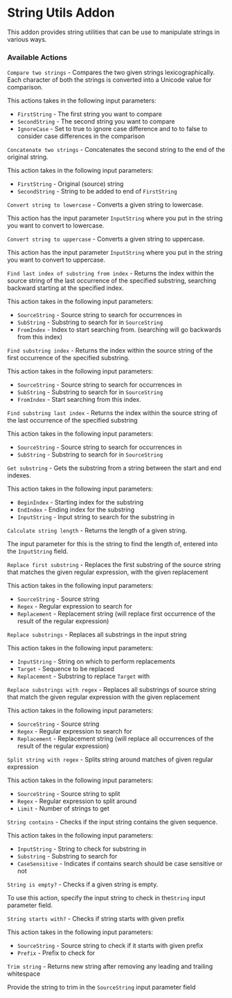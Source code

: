 # String Utils Addon

This addon provides string utilities that can be use to manipulate strings in various ways.

### Available Actions

`Compare two strings` - Compares the two given strings lexicographically. Each character of both the strings is converted into a Unicode value for comparison.

This actions takes in the following input parameters:

* `FirstString` - The first string you want to compare
* `SecondString` - The second string you want to compare
* `IgnoreCase` - Set to true to ignore case difference and to to false to consider case differences in the comparison

`Concatenate two strings` - Concatenates the second string to the end of the original string.

This action takes in the following input parameters:

* `FirstString` - Original \(source\) string
* `SecondString` - String to be added to end of `FirstString` 

`Convert string to lowercase` - Converts a given string to lowercase.

This action has the input parameter `InputString` where you put in the string you want to convert to lowercase.

`Convert string to uppercase` - Converts a given string to uppercase.

This action has the input parameter `InputString` where you put in the string you want to convert to uppercase.

`Find last index of substring from index` - Returns the index within the source string of the last occurrence of the specified substring, searching backward starting at the specified index.

This action takes in the following input parameters:

* `SourceString` - Source string to search for occurrences in
* `SubString` - Substring to search for in `SourceString` 
* `FromIndex` - Index to start searching from. \(searching will go backwards from this index\)

`Find substring index` - Returns the index within the source string of the first occurrence of the specified substring.

This action takes in the following input parameters:

* `SourceString` - Source string to search for occurrences in
* `SubString` - Substring to search for in `SourceString` 
* `FromIndex` - Start searching from this index.

`Find substring last index` - Returns the index within the source string of the last occurrence of the specified substring

This action takes in the following input parameters:

* `SourceString` - Source string to search for occurrences in
* `SubString` - Substring to search for in `SourceString` 

`Get substring` - Gets the substring from a string between the start and end indexes.

This action takes in the following input parameters:

* `BeginIndex` - Starting index for the substring
* `EndIndex` - Ending index for the substring
* `InputString` - Input string to search for the substring in

`Calculate string length` - Returns the length of a given string.

The input parameter for this is the string to find the length of, entered into the `InputString` field.

`Replace first substring` - Replaces the first substring of the source string that matches the given regular expression, with the given replacement

This action takes in the following input parameters:

* `SourceString` - Source string
* `Regex` - Regular expression to search for
* `Replacement` - Replacement string \(will replace first occurrence of the result of the regular expression\)

`Replace substrings` - Replaces all substrings in the input string

This action takes in the following input parameters:

* `InputString` - String on which to perform replacements
* `Target` - Sequence to be replaced
* `Replacement` - Substring to replace `Target` with

`Replace substrings with regex` - Replaces all substrings of source string that match the given regular expression with the given replacement

This action takes in the following input parameters:

* `SourceString` - Source string
* `Regex` - Regular expression to search for
* `Replacement` - Replacement string \(will replace all occurrences of the result of the regular expression\)

`Split string with regex` - Splits string around matches of given regular expression

This action takes in the following input parameters:

* `SourceString` - Source string to split
* `Regex` - Regular expression to split around
* `Limit` - Number of strings to get

`String contains` - Checks if the input string contains the given sequence.

This action takes in the following input parameters:

* `InputString` - String to check for substring in
* `Substring` - Substring to search for
* `CaseSensitive` - Indicates if contains search should be case sensitive or not

`String is empty?` - Checks if a given string is empty.

To use this action, specify the input string to check in the`String` input parameter field.

`String starts with?` - Checks if string starts with given prefix

This action takes in the following input parameters:

* `SourceString` - Source string to check if it starts with given prefix
* `Prefix` - Prefix to check for

`Trim string` - Returns new string after removing any leading and trailing whitespace

Provide the string to trim in the `SourceString` input parameter field

